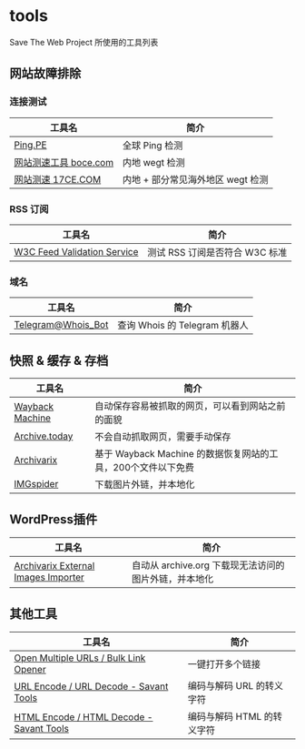 tools
=====

Save The Web Project 所使用的工具列表

网站故障排除
------------

### 连接测试

| 工具名                                         | 简介                              |
| ---------------------------------------------- | --------------------------------- |
| [Ping.PE](https://ping.pe/)                    | 全球 Ping 检测                    |
| [网站测速工具 boce.com](https://www.boce.com/) | 内地 wegt 检测                    |
| [网站测速 17CE.COM](https://www.boce.com/)     | 内地 + 部分常见海外地区 wegt 检测 |

### RSS 订阅

| 工具名                                                        | 简介                           |
| ------------------------------------------------------------- | ------------------------------ |
| [W3C Feed Validation Service](https://validator.w3.org/feed/) | 测试 RSS 订阅是否符合 W3C 标准 |

### 域名

| 工具名                                       | 简介                          |
| -------------------------------------------- | ----------------------------- |
| [Telegram@Whois_Bot](https://t.me/Whois_Bot) | 查询 Whois 的 Telegram 机器人 |

快照 & 缓存 & 存档
------------------

| 工具名                                                | 简介                                                         |
| ----------------------------------------------------- | ------------------------------------------------------------ |
| [Wayback Machine](https://web.archive.org/)           | 自动保存容易被抓取的网页，可以看到网站之前的面貌             |
| [Archive.today](https://archive.is/)                  | 不会自动抓取网页，需要手动保存                               |
| [Archivarix](https://archivarix.com/)                 | 基于 Wayback Machine 的数据恢复网站的工具，200个文件以下免费 |
| [IMGspider](https://wordpress.org/plugins/imgspider/) | 下载图片外链，并本地化                                       |

WordPress插件
-------------

| 工具名                                                                                                    | 简介                                                  |
| --------------------------------------------------------------------------------------------------------- | ----------------------------------------------------- |
| [Archivarix External Images Importer](https://wordpress.org/plugins/archivarix-external-images-importer/) | 自动从 archive.org 下载现无法访问的图片外链，并本地化 |

其他工具
--------

| 工具名                                                                              | 简介                       |
| ----------------------------------------------------------------------------------- | -------------------------- |
| [Open Multiple URLs / Bulk Link Opener](https://savanttools.com/open-multiple-urls) | 一键打开多个链接           |
| [URL Encode / URL Decode - Savant Tools](https://savanttools.com/url-decode)        | 编码与解码 URL 的转义字符  |
| [HTML Encode / HTML Decode - Savant Tools](https://savanttools.com/html-encode)     | 编码与解码 HTML 的转义字符 |
